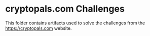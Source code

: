 # cryptopals.com Challenges

This folder contains artifacts used to solve the challenges from the https://cryptopals.com website.

